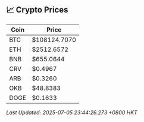 ## 📈 Crypto Prices

| Coin | Price |
| ---- | ----- |
| BTC | $108124.7070 |
| ETH | $2512.6572 |
| BNB | $655.0644 |
| CRV | $0.4967 |
| ARB | $0.3260 |
| OKB | $48.8383 |
| DOGE | $0.1633 |

_Last Updated: 2025-07-05 23:44:26.273 +0800 HKT_